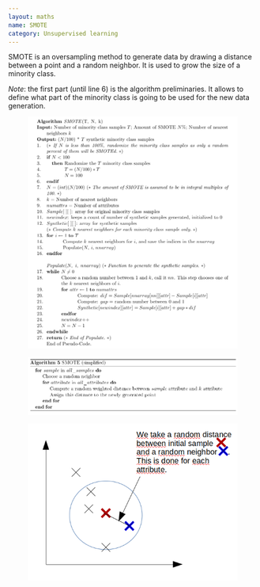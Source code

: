 ```yaml
---
layout: maths
name: SMOTE
category: Unsupervised learning
---
```


SMOTE is an oversampling method to generate data by drawing a distance between a point and a random neighbor. It is used to grow the size of a minority class.

*Note*: the first part (until line 6) is the algorithm preliminaries. It allows to define what part of the minority class is going to be used for the new data generation.

<figure>
    <img src="/assets/img/SMOTE_algo.png">
</figure>


<figure>
    <img src="/assets/img/SMOTE_algo_simplified.png">
</figure>

<figure>
    <img src="/assets/img/SMOTE_schema.png">
</figure>